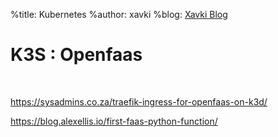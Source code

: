 %title: Kubernetes 
%author: xavki
%blog: [Xavki Blog](https://xavki.blog)


# K3S : Openfaas


<br>

https://sysadmins.co.za/traefik-ingress-for-openfaas-on-k3d/

https://blog.alexellis.io/first-faas-python-function/
